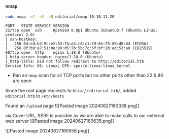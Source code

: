 #### nmap
```bash
sudo nmap -sC -sV -oN editorial/nmap 10.10.11.20
```
```
PORT   STATE SERVICE VERSION
22/tcp open  ssh     OpenSSH 8.9p1 Ubuntu 3ubuntu0.7 (Ubuntu Linux; protocol 2.0)
| ssh-hostkey: 
|   256 0d:ed:b2:9c:e2:53:fb:d4:c8:c1:19:6e:75:80:d8:64 (ECDSA)
|_  256 0f:b9:a7:51:0e:00:d5:7b:5b:7c:5f:bf:2b:ed:53:a0 (ED25519)
80/tcp open  http    nginx 1.18.0 (Ubuntu)
|_http-server-header: nginx/1.18.0 (Ubuntu)
|_http-title: Did not follow redirect to http://editorial.htb
Service Info: OS: Linux; CPE: cpe:/o:linux:linux_kernel
```
- Ran an `nmap` scan for all TCP ports but no other ports other than 22 & 80 are open.

Since the root page redirects to `http://editorial.htb/`, added `editorial.htb` to `/etc/hosts`

Found an `/upload` page
![[Pasted image 20240627160338.png]]

via Cover URL, SSRF is possible as we are able to make calls to our external web server
![[Pasted image 20240627160635.png]]

![[Pasted image 20240627160558.png]]

